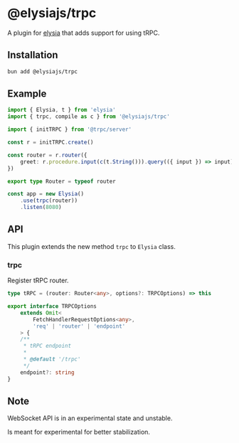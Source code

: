 # @elysiajs/trpc
A plugin for [elysia](https://github.com/elysiajs/elysia) that adds support for using tRPC.

## Installation
```bash
bun add @elysiajs/trpc
```

## Example
```typescript
import { Elysia, t } from 'elysia'
import { trpc, compile as c } from '@elysiajs/trpc'

import { initTRPC } from '@trpc/server'

const r = initTRPC.create()

const router = r.router({
    greet: r.procedure.input(c(t.String())).query(({ input }) => input)
})

export type Router = typeof router

const app = new Elysia()
    .use(trpc(router))
    .listen(8080)
```

## API
This plugin extends the new method `trpc` to `Elysia` class.

### trpc
Register tRPC router.

```typescript
type tRPC = (router: Router<any>, options?: TRPCOptions) => this

export interface TRPCOptions
    extends Omit<
        FetchHandlerRequestOptions<any>,
        'req' | 'router' | 'endpoint'
    > {
    /**
     * tRPC endpoint
     *
     * @default '/trpc'
     */
    endpoint?: string
}
```

## Note
WebSocket API is in an experimental state and unstable. 

Is meant for experimental for better stabilization.
